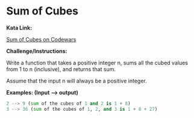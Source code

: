 # Sum of Cubes
 
**Kata Link:** 

[Sum of Cubes on Codewars](https://www.codewars.com/kata/59a8570b570190d313000037/train/python)

**Challenge/Instructions:**

Write a function that takes a positive integer n, sums all the cubed values from 1 to n (inclusive), and returns that sum.

Assume that the input n will always be a positive integer.

**Examples: (Input --> output)**

```python
2 --> 9 (sum of the cubes of 1 and 2 is 1 + 8)
3 --> 36 (sum of the cubes of 1, 2, and 3 is 1 + 8 + 27)